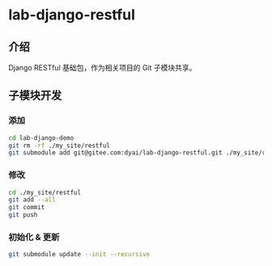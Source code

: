 # lab-django-restful

## 介绍

Django RESTful 基础包，作为相关项目的 Git 子模块共享。

## 子模块开发

### 添加

```bash
cd lab-django-demo
git rm -rf ./my_site/restful
git submodule add git@gitee.com:dyai/lab-django-restful.git ./my_site/restful
```

### 修改

```bash
cd ./my_site/restful
git add --all
git commit
git push
```

### 初始化 & 更新

```bash
git submodule update --init --recursive
```

